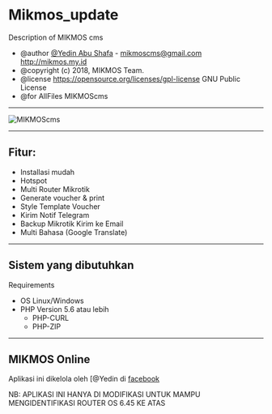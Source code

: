 # Mikmos_update

Description of MIKMOS cms
- @author [@Yedin Abu Shafa](https://fb.me/yedin.mikmos.3) - mikmoscms@gmail.com <http://mikmos.my.id>
- @copyright (c) 2018, MIKMOS Team.
- @license https://opensource.org/licenses/gpl-license GNU Public License
- @for AllFiles MIKMOScms

----
![MIKMOScms](https://image.ibb.co/hJxZDA/Screenshot-2018-10-19-MIKMOS-CMS-Mikrotik-Monitoring-System-2.png)

---- 
Fitur:
----
- Installasi mudah
- Hotspot
- Multi Router Mikrotik
- Generate voucher & print
- Style Template Voucher
- Kirim Notif Telegram
- Backup Mikrotik Kirim ke Email
- Multi Bahasa (Google Translate)

----
Sistem yang dibutuhkan
----
Requirements
- OS Linux/Windows
- PHP Version 5.6 atau lebih
  - PHP-CURL
  - PHP-ZIP

----
MIKMOS Online
----
Aplikasi ini dikelola oleh  [@Yedin di [facebook](https://fb.me/yedin.mikmos.3)

NB: APLIKASI INI HANYA DI MODIFIKASI UNTUK MAMPU MENGIDENTIFIKASI ROUTER OS 6.45 KE ATAS
